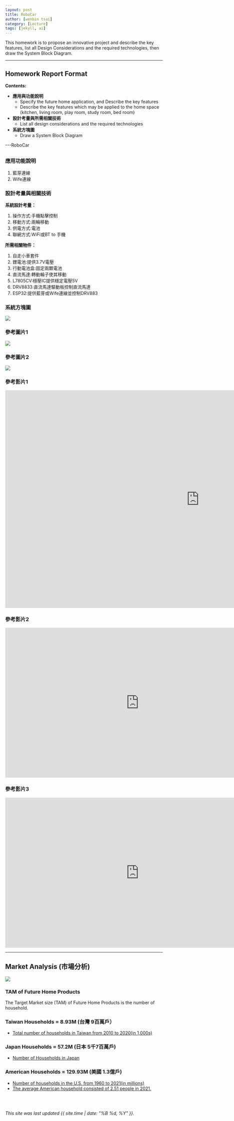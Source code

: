 ```yaml
---
layout: post
title: RoboCar
author: [wenbin tsai]
category: [Lecture]
tags: [jekyll, ai]
---
```


This homework is to propose an innovative project and describe the key features, list all Design Considerations and the required technologies, then draw the System Block Diagram.

---
## Homework Report Format
**Contents:**<br>
* **應用與功能說明**
  - Specify the future home application, and Describe the key features
  - Describe the key features which may be applied to the home space (kitchen, living room, play room, study room, bed room)
* **設計考量與所需相關技術**
  - List all design considerations and the required technologies
* **系統方塊圖**
  - Draw a System Block Diagram

---RoboCar
## 

### 應用功能說明
1.  藍芽連線
2.  Wife連線


### 設計考量與相關技術
**系統設計考量：**<br>
1. 操作方式:手機點擊控制 
2. 移動方式:兩輪移動
3. 供電方式:電池
4. 聯網方式:WiFi或BT to 手機

**所需相關物件：**
1. 自走小車套件
2. 鋰電池:提供3.7V電壓
3. 行動電池盒:固定兩顆電池
5. 直流馬達:轉動輪子使其移動
6. L7805CV:穩壓IC提供穩定電壓5V
7. DRV8833:直流馬達驅動板控制直流馬達
8. ESP32:提供藍芽或Wife連線並控制DRV883

### 系統方塊圖
![](https://github.com/bin0819/MCU-project/blob/main/images/AA423.jpg?raw=true)


### 參考圖片1
![](https://github.com/bin0819/MCU-project/blob/main/images/Boston-Dynamics_Spot.jpg?raw=true)

### 參考圖片2
![](https://github.com/bin0819/MCU-project/blob/main/images/C290fab68ddc8365ff3e4139142ae1e2.jpg?raw=true)

### 參考影片1
<iframe width="1239" height="697" src="https://www.youtube.com/embed/UAG_FBZJVJ8" title="Unbelievable  Robot Dance by Boston dynamics" frameborder="0" allow="accelerometer; autoplay; clipboard-write; encrypted-media; gyroscope; picture-in-picture; web-share" allowfullscreen></iframe>

### 參考影片2
<iframe width="853" height="480" src="https://www.youtube.com/embed/sbT0A7TsUJo" title="Robot Dog meets Real Dog  // Scrappy&#39;s Adventures" frameborder="0" allow="accelerometer; autoplay; clipboard-write; encrypted-media; gyroscope; picture-in-picture; web-share" allowfullscreen></iframe>

### 參考影片3
<iframe width="853" height="480" src="https://www.youtube.com/embed/ZXKhgC6LsjQ" title="Boston Dynamics @IMTS 2022" frameborder="0" allow="accelerometer; autoplay; clipboard-write; encrypted-media; gyroscope; picture-in-picture; web-share" allowfullscreen></iframe>

---
## Market Analysis (市場分析)
![](https://blog.hubspot.com/hs-fs/hubfs/tam-sam-som.png?width=1200&name=tam-sam-som.png)

### TAM of Future Home Products
The Target Market size (TAM) of Future Home Products is the number of household.<br>

### Taiwan Households = 8.93M (台灣 9百萬戶）
* [Total number of households in Taiwan from 2010 to 2020(in 1,000s)](https://www.statista.com/statistics/330804/taiwan-national-total-number-of-households/#:~:text=By%20the%20end%20of%202020,households%20in%20the%20previous%20year.)

### Japan Households = 57.2M (日本 5千7百萬戶)
* [Number of Households in Japan](https://www.helgilibrary.com/indicators/number-of-households/japan/) 

### American Households = 129.93M (美國 1.3億戶)
* [Number of households in the U.S. from 1960 to 2021(in millions)](https://www.statista.com/statistics/183635/number-of-households-in-the-us/)<br>
* [The average American household consisted of 2.51 people in 2021.](https://www.statista.com/statistics/183648/average-size-of-households-in-the-us/)<br>

<br> 
<br>

*This site was last updated {{ site.time | date: "%B %d, %Y" }}.*
